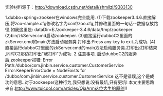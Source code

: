 实验材料源于：http://download.csdn.net/detail/shmilzl/9383130

1.dubbo+spring+zookeer在windows完全能用.
(1)下载zookeeper3.4.6.直接解压,将zoo-sample.cfg修改名字为conf/zoo.cfg,并修改里面的一句话--数据存放路径,如我这里是:
dataDir=E:/zookeeper-3.4.6/data/tmp/zookeeper
(2)bin/zkServer.cmd启动zookeeper.
(3)直接运行dubboC2里面的zkServer.cmd的main方法启动服务类.打印出:Press any key to exit.为成功.
(4)直接运行dubboC2里面的zkServer.cmd的main方法启动服务类.打印出:打印结果 ,同时C2那边打印出"我打印"为成功.
2.注意事项.
启动dubboC2的服务后,zookeeper报错:
Error Path:/dubbo/com.jinbin.service.customer.CustomerService Error:KeeperErrorCode = NodeExists for /dubbo/com.jinbin.service.customer.CustomerService
这不是错误,这个是成功的意思..对于zookeeper这种行为,我只想说:没有最坑,只有更坑!
本文主要思路来自:http://www.tuicool.com/articles/QjaArm这位大牛的原创!!